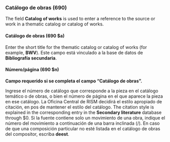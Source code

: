 ### Catálogo de obras (690)

The field **Catalog of works** is used to enter a reference to the source or work in a thematic catalog or catalog of works.

#### Catálogo de obras (690 $a)

Enter the short title for the thematic catalog or catalog of works (for example, **BWV**). Este campo está vinculado a la base de datos de **Bibliografía secundaria**.

#### Número/página (690 $n)

**Campo requerido si se completa el campo “Catálogo de obras”.**

Ingrese el número de catálogo que corresponde a la pieza en el catálogo temático o de obras, o bien el número de página en el que aparece la pieza en ese catálogo. La Oficina Central de RISM decidirá el estilo apropiado de citación, en pos de mantener el estilo del catálogo. The citation style is explained in the corresponding entry in the **Secondary literature** database through $0. Si la fuente contiene solo un movimiento de una obra, indique el número del movimiento a continuación de una barra inclinada (/). En caso de que una composición particular no esté listada en el catálogo de obras del compositor, escriba **deest**.
